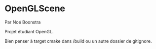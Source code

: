 # OpenGLScene
Par Noé Boonstra

Projet étudiant OpenGL.


Bien penser à target cmake dans /build ou un autre dossier de gitignore.
